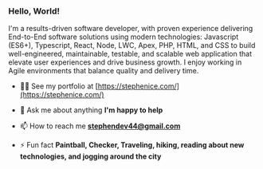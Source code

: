<h3 align="left">Hello, World!</h3>
<p>I'm a results-driven software developer, with proven experience delivering End-to-End software solutions using modern technologies: Javascript (ES6+), Typescript, React, Node, LWC, Apex, PHP, HTML, and CSS to build well-engineered, maintainable, testable, and scalable web application that elevate user experiences and drive business growth. I enjoy working in Agile environments that balance quality and delivery time.</p>



- 👨‍💻 See my portfolio at [https://stephenice.com/](https://stephenice.com/)

- 💬 Ask me about anything **I'm happy to help**

- 📫 How to reach me **stephendev44@gmail.com**

- ⚡ Fun fact **Paintball, Checker, Traveling, hiking, reading about new technologies, and jogging around the city**
